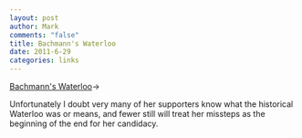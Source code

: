 ```yaml
--- 
layout: post
author: Mark
comments: "false"
title: Bachmann's Waterloo
date: 2011-6-29
categories: links
---
```

<a title="Bachmann's Waterloo" href="http://factcheck.org/2011/06/bachmanns-waterloo/">Bachmann's Waterloo</a>&rarr;
<br />

Unfortunately I doubt very many of her supporters know what the historical Waterloo was or means, and fewer still will treat her missteps as the beginning of the end for her candidacy.
